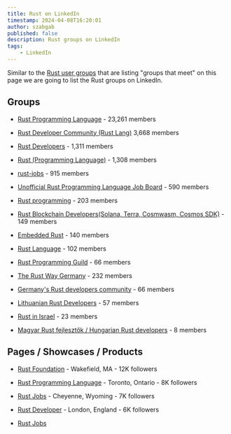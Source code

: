 ```yaml
---
title: Rust on LinkedIn
timestamp: 2024-04-08T16:20:01
author: szabgab
published: false
description: Rust groups on LinkedIn
tags:
    - LinkedIn
---
```


Similar to the [Rust user groups](/user-groups) that are listing "groups that meet" on this page we are going to list the Rust groups on LinkedIn.

## Groups

* [Rust Programming Language](https://www.linkedin.com/groups/4973032/) - 23,261 members
* [Rust Developer Community (Rust Lang)](https://www.linkedin.com/groups/12537155/) 3,668 members
* [Rust Developers](https://www.linkedin.com/groups/6931877/) - 1,311 members
* [Rust (Programming Language)](https://www.linkedin.com/groups/12566531/) - 1,308 members
* [rust-jobs](https://www.linkedin.com/groups/8854292/) - 915 members
* [Unofficial Rust Programming Language Job Board](https://www.linkedin.com/groups/12495575/) - 590 members
* [Rust programming](https://www.linkedin.com/groups/13967773/) - 203 members
* [Rust Blockchain Developers(Solana, Terra, Cosmwasm, Cosmos SDK)](https://www.linkedin.com/groups/8541444/) - 149 members
* [Embedded Rust](https://www.linkedin.com/groups/9377917/) - 140 members
* [Rust Language](https://www.linkedin.com/groups/9272194/) - 102 members
* [Rust Programming Guild](https://www.linkedin.com/groups/9557754/) - 66 members


* [The Rust Way Germany](https://www.linkedin.com/groups/12783495/) - 232 members
* [Germany's Rust developers community](https://www.linkedin.com/groups/12787409/) - 66 members
* [Lithuanian Rust Developers](https://www.linkedin.com/groups/8205799/) - 57 members
* [Rust in Israel](https://www.linkedin.com/groups/12915149/) - 23 members
* [Magyar Rust fejlesztők / Hungarian Rust developers](https://www.linkedin.com/groups/9588003/) - 8 members



## Pages / Showcases / Products

* [Rust Foundation](https://www.linkedin.com/company/rust-foundation/) - Wakefield, MA - 12K followers
* [Rust Programming Language](https://www.linkedin.com/showcase/knoldus-rust-programming-language/) - Toronto, Ontario - 8K followers
* [Rust Jobs](https://www.linkedin.com/company/rustjobs-dev/) - Cheyenne, Wyoming - 7K followers
* [Rust Developer](https://www.linkedin.com/company/rust-developer/) - London, England - 6K followers



* [Rust Jobs](https://www.linkedin.com/products/rustjobs-dev-hire-rust-engineers/)

